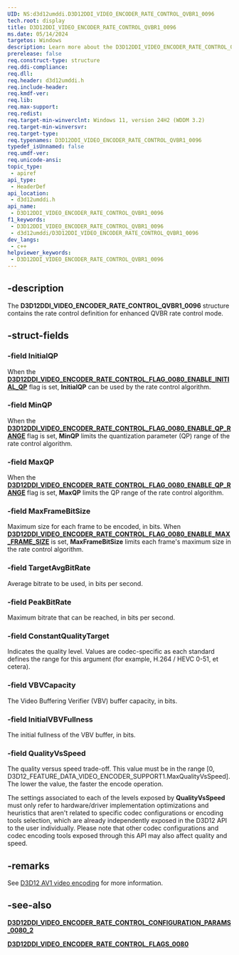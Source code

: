 ```yaml
---
UID: NS:d3d12umddi.D3D12DDI_VIDEO_ENCODER_RATE_CONTROL_QVBR1_0096
tech.root: display
title: D3D12DDI_VIDEO_ENCODER_RATE_CONTROL_QVBR1_0096
ms.date: 05/14/2024
targetos: Windows
description: Learn more about the D3D12DDI_VIDEO_ENCODER_RATE_CONTROL_QVBR1_0096 structure.
prerelease: false
req.construct-type: structure
req.ddi-compliance: 
req.dll: 
req.header: d3d12umddi.h
req.include-header: 
req.kmdf-ver: 
req.lib: 
req.max-support: 
req.redist: 
req.target-min-winverclnt: Windows 11, version 24H2 (WDDM 3.2)
req.target-min-winversvr: 
req.target-type: 
req.typenames: D3D12DDI_VIDEO_ENCODER_RATE_CONTROL_QVBR1_0096
typedef_isUnnamed: false
req.umdf-ver: 
req.unicode-ansi: 
topic_type:
 - apiref
api_type:
 - HeaderDef
api_location:
 - d3d12umddi.h
api_name:
 - D3D12DDI_VIDEO_ENCODER_RATE_CONTROL_QVBR1_0096
f1_keywords:
 - D3D12DDI_VIDEO_ENCODER_RATE_CONTROL_QVBR1_0096
 - d3d12umddi/D3D12DDI_VIDEO_ENCODER_RATE_CONTROL_QVBR1_0096
dev_langs:
 - c++
helpviewer_keywords:
 - D3D12DDI_VIDEO_ENCODER_RATE_CONTROL_QVBR1_0096
---
```


## -description

The **D3D12DDI_VIDEO_ENCODER_RATE_CONTROL_QVBR1_0096** structure contains the rate control definition for enhanced QVBR rate control mode.

## -struct-fields

### -field InitialQP

When the [**D3D12DDI_VIDEO_ENCODER_RATE_CONTROL_FLAG_0080_ENABLE_INITIAL_QP**](ne-d3d12umddi-d3d12ddi_video_encoder_rate_control_flags_0080.md) flag is set, **InitialQP** can be used by the rate control algorithm.

### -field MinQP

When the [**D3D12DDI_VIDEO_ENCODER_RATE_CONTROL_FLAG_0080_ENABLE_QP_RANGE**](ne-d3d12umddi-d3d12ddi_video_encoder_rate_control_flags_0080.md) flag is set, **MinQP** limits the quantization parameter (QP) range of the rate control algorithm.

### -field MaxQP

When the [**D3D12DDI_VIDEO_ENCODER_RATE_CONTROL_FLAG_0080_ENABLE_QP_RANGE**](ne-d3d12umddi-d3d12ddi_video_encoder_rate_control_flags_0080.md) flag is set, **MaxQP** limits the QP range of the rate control algorithm.

### -field MaxFrameBitSize

Maximum size for each frame to be encoded, in bits. When [**D3D12DDI_VIDEO_ENCODER_RATE_CONTROL_FLAG_0080_ENABLE_MAX_FRAME_SIZE**](ne-d3d12umddi-d3d12ddi_video_encoder_rate_control_flags_0080.md) is set, **MaxFrameBitSize** limits each frame's maximum size in the rate control algorithm.

### -field TargetAvgBitRate

Average bitrate to be used, in bits per second.

### -field PeakBitRate

Maximum bitrate that can be reached, in bits per second.

### -field ConstantQualityTarget

Indicates the quality level. Values are codec-specific as each standard defines the range for this argument (for example, H.264 / HEVC 0-51, et cetera).

### -field VBVCapacity

The Video Buffering Verifier (VBV) buffer capacity, in bits.

### -field InitialVBVFullness

The initial fullness of the VBV buffer, in bits.

### -field QualityVsSpeed

The quality versus speed trade-off. This value must be in the range [0, D3D12_FEATURE_DATA_VIDEO_ENCODER_SUPPORT1.MaxQualityVsSpeed]. The lower the value, the faster the encode operation.

The settings associated to each of the levels exposed by **QualityVsSpeed** must only refer to hardware/driver implementation optimizations and heuristics that aren't related to specific codec configurations or encoding tools selection, which are already independently exposed in the D3D12 API to the user individually. Please note that other codec configurations and codec encoding tools exposed through this API may also affect quality and speed.

## -remarks

See [D3D12 AV1 video encoding]((/windows-hardware/drivers/display/video-encoding-d3d12-av1)) for more information.

## -see-also

[**D3D12DDI_VIDEO_ENCODER_RATE_CONTROL_CONFIGURATION_PARAMS_0080_2**](ns-d3d12umddi-d3d12ddi_video_encoder_rate_control_configuration_params_0080_2.md)

[**D3D12DDI_VIDEO_ENCODER_RATE_CONTROL_FLAGS_0080**](ne-d3d12umddi-d3d12ddi_video_encoder_rate_control_flags_0080.md)
